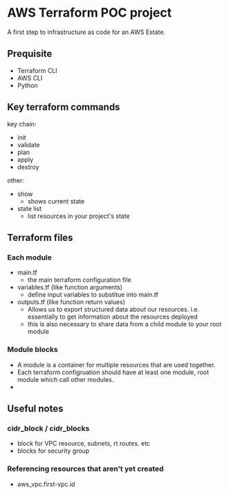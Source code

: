 # AWS Terraform POC project
A first step to infrastructure as code for an AWS Estate.

## Prequisite
- Terraform CLI
- AWS CLI
- Python

## Key terraform commands
key chain:
- init
- validate
- plan
- apply
- destroy

other:
- show
    - shows current state
- state list
    - list resources in your project's state

## Terraform files
### Each module
- main.tf
    - the main terraform configuration file
- variables.tf  (like function arguments)
    - define input variables to substitue into main.tf
- outputs.tf    (like function return values)
    - Allows us to export structured data about our resources. i.e. essentially to get information about the resources deployed
    - this is also necessary to share data from a child module to your root module

### Module blocks
- A module is a container for multiple resources that are used together.
- Each terraform configruation should have at least one module, root module which call other modules.
- 

## Useful notes
### cidr_block / cidr_blocks
- block for VPC resource, subnets, rt routes. etc
- blocks for security group

### Referencing resources that aren't yet created
- aws_vpc.first-vpc.id

